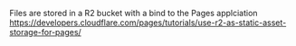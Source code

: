 Files are stored in a R2 bucket with a bind to the Pages applciation
https://developers.cloudflare.com/pages/tutorials/use-r2-as-static-asset-storage-for-pages/
